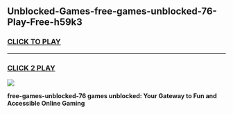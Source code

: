 
## Unblocked-Games-free-games-unblocked-76-Play-Free-h59k3
<h3>
<a href="https://premium76.site?title=free-games-unblocked-76&ref=20A">CLICK TO PLAY</a></h3>
<hr>

<h3>
<a href="https://premium76.site?title=free-games-unblocked-76&ref=20A">CLICK 2 PLAY</a>
  
</h3>

<a href="https://premium76.site?title=free-games-unblocked-76&ref=20A"><img src="https://clearcache.store/games.png"></a>


**free-games-unblocked-76 games unblocked: Your Gateway to Fun and Accessible Online Gaming**
